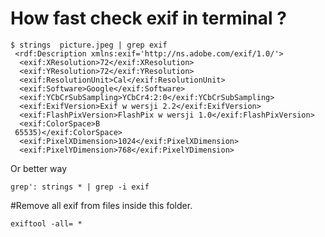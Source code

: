 



# How fast check exif in terminal ?


```
$ strings  picture.jpeg | grep exif
 <rdf:Description xmlns:exif='http://ns.adobe.com/exif/1.0/'>
  <exif:XResolution>72</exif:XResolution>
  <exif:YResolution>72</exif:YResolution>
  <exif:ResolutionUnit>Cal</exif:ResolutionUnit>
  <exif:Software>Google</exif:Software>
  <exif:YCbCrSubSampling>YCbCr4:2:0</exif:YCbCrSubSampling>
  <exif:ExifVersion>Exif w wersji 2.2</exif:ExifVersion>
  <exif:FlashPixVersion>FlashPix w wersji 1.0</exif:FlashPixVersion>
  <exif:ColorSpace>B
 65535)</exif:ColorSpace>
  <exif:PixelXDimension>1024</exif:PixelXDimension>
  <exif:PixelYDimension>768</exif:PixelYDimension>
```

Or better way

```
grep': strings * | grep -i exif
```


#Remove all exif from files inside this folder.

```
exiftool -all= *
```
